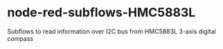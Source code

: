 # node-red-subflows-HMC5883L
Subflows to read information over I2C bus from HMC5883L 3-axis digital compass

